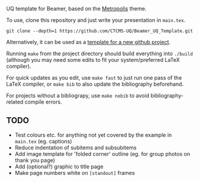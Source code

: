 UQ template for Beamer, based on the [Metropolis](https://github.com/matze/mtheme) theme.

To use, clone this repository and just write your presentation in `main.tex`.

```git clone --depth=1 https://github.com/CTCMS-UQ/Beamer_UQ_Template.git```

Alternatively, it can be used as a
[template for a new github project](https://docs.github.com/en/repositories/creating-and-managing-repositories/creating-a-repository-from-a-template).

Running `make` from the project directory should build everything into `./build`
(although you may need some edits to fit your system/preferred LaTeX compiler).

For quick updates as you edit, use `make fast` to just run one pass of the
LaTeX compiler, or `make bib` to also update the bibliography beforehand.

For projects without a bibliograpy, use `make nobib` to avoid
bibliography-related compile errors.

TODO
----
  * Test colours etc. for anything not yet covered by the example in `main.tex` (eg. captions)
  * Reduce indentation of subitems and subsubitems
  * Add image template for 'folded corner' outline (eg. for group photos on thank you page)
  * Add (optional?) graphic to title page
  * Make page numbers white on `[standout]` frames
